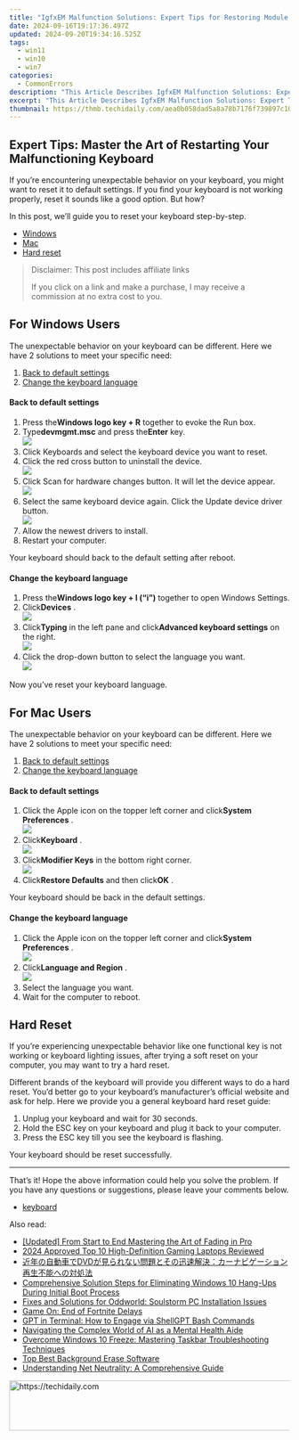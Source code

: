 ```yaml
---
title: "IgfxEM Malfunction Solutions: Expert Tips for Restoring Module Operation"
date: 2024-09-16T19:17:36.497Z
updated: 2024-09-20T19:34:16.525Z
tags:
  - win11
  - win10
  - win7
categories:
  - CommonErrors
description: "This Article Describes IgfxEM Malfunction Solutions: Expert Tips for Restoring Module Operation"
excerpt: "This Article Describes IgfxEM Malfunction Solutions: Expert Tips for Restoring Module Operation"
thumbnail: https://thmb.techidaily.com/aea0b058dad5a8a78b7176f739897c106c85c82d6e617b0cdb68b3405d4743da.png
---
```


## Expert Tips: Master the Art of Restarting Your Malfunctioning Keyboard

If you’re encountering unexpectable behavior on your keyboard, you might want to reset it to default settings. If you find your keyboard is not working properly, reset it sounds like a good option. But how?

In this post, we’ll guide you to reset your keyboard step-by-step.

* [Windows](https://tools.techidaily.com/drivereasy/download/)
* [Mac](https://tools.techidaily.com/drivereasy/download/)
* [Hard reset](https://tools.techidaily.com/drivereasy/download/)

>  Disclaimer: This post includes affiliate links
>
>  If you click on a link and make a purchase, I may receive a commission at no extra cost to you.
>

## For Windows Users

 The unexpectable behavior on your keyboard can be different. Here we have 2 solutions to meet your specific need:

1. [Back to default settings](https://tools.techidaily.com/drivereasy/download/)
2. [Change the keyboard language](https://tools.techidaily.com/drivereasy/download/)

#### Back to default settings

1. Press the**Windows logo key + R** together to evoke the Run box.
2. Type**devmgmt.msc** and press the**Enter** key.  
![](https://images.drivereasy.com/wp-content/uploads/2019/07/device-manager-2.jpg)
3. Click Keyboards and select the keyboard device you want to reset.
4. Click the red cross button to uninstall the device.  
![](https://images.drivereasy.com/wp-content/uploads/2019/10/x.jpg)
5. Click Scan for hardware changes button. It will let the device appear.  
![](https://images.drivereasy.com/wp-content/uploads/2019/10/search-6.jpg)
6. Select the same keyboard device again. Click the Update device driver button.  
![](https://images.drivereasy.com/wp-content/uploads/2019/10/update-4.jpg)
7. Allow the newest drivers to install.
8. Restart your computer.

Your keyboard should back to the default setting after reboot.

#### Change the keyboard language

1. Press the**Windows logo key + I (“i”)** together to open Windows Settings.
2. Click**Devices** .  
![](https://images.drivereasy.com/wp-content/uploads/2019/10/device-1.jpg)
3. Click**Typing** in the left pane and click**Advanced keyboard settings** on the right.  
![](https://images.drivereasy.com/wp-content/uploads/2019/10/type.jpg)
4. Click the drop-down button to select the language you want.  
![](https://images.drivereasy.com/wp-content/uploads/2019/10/language.jpg)

Now you’ve reset your keyboard language.

## For Mac Users

 The unexpectable behavior on your keyboard can be different. Here we have 2 solutions to meet your specific need:

1. [Back to default settings](https://tools.techidaily.com/drivereasy/download/)
2. [Change the keyboard language](https://tools.techidaily.com/drivereasy/download/)

#### Back to default settings

1. Click the Apple icon on the topper left corner and click**System Preferences** .  
![](https://images.drivereasy.com/wp-content/uploads/2019/10/Snap841.jpg)
2. Click**Keyboard** .  
![](https://images.drivereasy.com/wp-content/uploads/2019/10/keyboard.jpg)
3. Click**Modifier Keys** in the bottom right corner.  
![](https://images.drivereasy.com/wp-content/uploads/2019/10/modi.jpg)
4. Click**Restore Defaults** and then click**OK** .

Your keyboard should be back in the default settings.

#### Change the keyboard language

1. Click the Apple icon on the topper left corner and click**System Preferences** .  
![](https://images.drivereasy.com/wp-content/uploads/2019/10/Snap841.jpg)
2. Click**Language and Region** .  
![](https://images.drivereasy.com/wp-content/uploads/2019/10/lugange.jpg)
3. Select the language you want.
4. Wait for the computer to reboot.

## Hard Reset

 If you’re experiencing unexpectable behavior like one functional key is not working or keyboard lighting issues, after trying a soft reset on your computer, you may want to try a hard reset.

 Different brands of the keyboard will provide you different ways to do a hard reset. You’d better go to your keyboard’s manufacturer’s official website and ask for help. Here we provide you a general keyboard hard reset guide:

1. Unplug your keyboard and wait for 30 seconds.
2. Hold the ESC key on your keyboard and plug it back to your computer.
3. Press the ESC key till you see the keyboard is flashing.

Your keyboard should be reset successfully.

---

 That’s it! Hope the above information could help you solve the problem. If you have any questions or suggestions, please leave your comments below.

* [keyboard](https://tools.techidaily.com/drivereasy/download/)

<ins class="adsbygoogle"
     style="display:block"
     data-ad-format="autorelaxed"
     data-ad-client="ca-pub-7571918770474297"
     data-ad-slot="1223367746"></ins>

<ins class="adsbygoogle"
     style="display:block"
     data-ad-client="ca-pub-7571918770474297"
     data-ad-slot="8358498916"
     data-ad-format="auto"
     data-full-width-responsive="true"></ins>

<span class="atpl-alsoreadstyle">Also read:</span>
<div><ul>
<li><a href="https://fox-friendly.techidaily.com/updated-from-start-to-end-mastering-the-art-of-fading-in-pro/"><u>[Updated] From Start to End Mastering the Art of Fading in Pro</u></a></li>
<li><a href="https://article-files.techidaily.com/2024-approved-top-10-high-definition-gaming-laptops-reviewed/"><u>2024 Approved Top 10 High-Definition Gaming Laptops Reviewed</u></a></li>
<li><a href="https://win-dash.techidaily.com/1726028074948-dvd/"><u>近年の自動車でDVDが見られない問題とその迅速解決：カーナビゲーション再生不能への対処法</u></a></li>
<li><a href="https://common-error.techidaily.com/comprehensive-solution-steps-for-eliminating-windows-10-hang-ups-during-initial-boot-process/"><u>Comprehensive Solution Steps for Eliminating Windows 10 Hang-Ups During Initial Boot Process</u></a></li>
<li><a href="https://common-error.techidaily.com/fixes-and-solutions-for-oddworld-soulstorm-pc-installation-issues/"><u>Fixes and Solutions for Oddworld: Soulstorm PC Installation Issues</u></a></li>
<li><a href="https://common-error.techidaily.com/game-on-end-of-fortnite-delays/"><u>Game On: End of Fortnite Delays</u></a></li>
<li><a href="https://tech-hub.techidaily.com/gpt-in-terminal-how-to-engage-via-shellgpt-bash-commands/"><u>GPT in Terminal: How to Engage via ShellGPT Bash Commands</u></a></li>
<li><a href="https://tech-hub.techidaily.com/navigating-the-complex-world-of-ai-as-a-mental-health-aide/"><u>Navigating the Complex World of AI as a Mental Health Aide</u></a></li>
<li><a href="https://common-error.techidaily.com/overcome-windows-10-freeze-mastering-taskbar-troubleshooting-techniques/"><u>Overcome Windows 10 Freeze: Mastering Taskbar Troubleshooting Techniques</u></a></li>
<li><a href="https://extra-resources.techidaily.com/top-best-background-erase-software/"><u>Top Best Background Erase Software</u></a></li>
<li><a href="https://tech-renaissance.techidaily.com/understanding-net-neutrality-a-comprehensive-guide/"><u>Understanding Net Neutrality: A Comprehensive Guide</u></a></li>
</ul></div>

<!-- affiliate ads begin -->
<a href="https://appsumo.8odi.net/c/5597632/2144284/7443" target="_top" id="2144284">
  <img src="//a.impactradius-go.com/display-ad/7443-2144284" border="0" alt="https://techidaily.com" width="728" height="90"/>
</a>
<img height="0" width="0" src="https://appsumo.8odi.net/i/5597632/2144284/7443" style="position:absolute;visibility:hidden;" border="0" />
<!-- affiliate ads end -->

